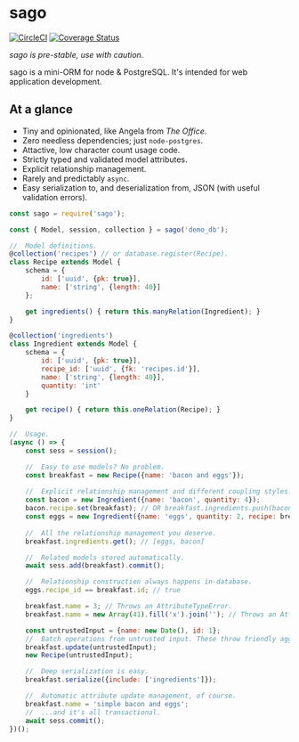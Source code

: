 # sago

[![CircleCI](https://circleci.com/gh/robinsax/sago/tree/master.svg?style=svg)](https://circleci.com/gh/robinsax/sago/tree/master) [![Coverage Status](https://coveralls.io/repos/github/robinsax/sago/badge.svg?branch=master)](https://coveralls.io/github/robinsax/sago?branch=master)

*sago is pre-stable, use with caution*.

sago is a mini-ORM for node & PostgreSQL. It's intended for web application development.

## At a glance

* Tiny and opinionated, like Angela from *The Office*.
* Zero needless dependencies; just `node-postgres`.
* Attactive, low character count usage code.
* Strictly typed and validated model attributes.
* Explicit relationship management.
* Rarely and predictably `async`.
* Easy serialization to, and deserialization from, JSON (with useful validation errors).

```javascript
const sago = require('sago');

const { Model, session, collection } = sago('demo_db');

//  Model definitions.
@collection('recipes') // or database.register(Recipe).
class Recipe extends Model {
    schema = {
        id: ['uuid', {pk: true}],
        name: ['string', {length: 40}]
    };

    get ingredients() { return this.manyRelation(Ingredient); }
}

@collection('ingredients')
class Ingredient extends Model {
    schema = {
        id: ['uuid', {pk: true}],
        recipe_id: ['uuid', {fk: 'recipes.id'}],
        name: ['string', {length: 40}],
        quantity: 'int'
    }

    get recipe() { return this.oneRelation(Recipe); }
}

//  Usage.
(async () => {
    const sess = session();

    //  Easy to use models? No problem.
    const breakfast = new Recipe({name: 'bacon and eggs'});
    
    //  Explicit relationship management and different coupling styles.
    const bacon = new Ingredient({name: 'bacon', quantity: 4});
    bacon.recipe.set(breakfast); // OR breakfast.ingredients.push(bacon);
    const eggs = new Ingredient({name: 'eggs', quantity: 2, recipe: breakfast});
    
    //  All the relationship management you deserve.
    breakfast.ingredients.get(); // [eggs, bacon]

    //  Related models stored automatically.
    await sess.add(breakfast).commit();

    //  Relationship construction always happens in-database.
    eggs.recipe_id == breakfast.id; // true

    breakfast.name = 3; // Throws an AttributeTypeError.
    breakfast.name = new Array(41).fill('x').join(''); // Throws an AttributeValueError.

    const untrustedInput = {name: new Date(), id: 1};
    //  Batch operations from untrusted input. These throw friendly aggregated errors.
    breakfast.update(untrustedInput);
    new Recipe(untrustedInput);

    //  Deep serialization is easy.
    breakfast.serialize({include: ['ingredients']});

    //  Automatic attribute update management, of course.
    breakfast.name = 'simple bacon and eggs';
    //  ...and it's all transactional.
    await sess.commit();
})();
```
